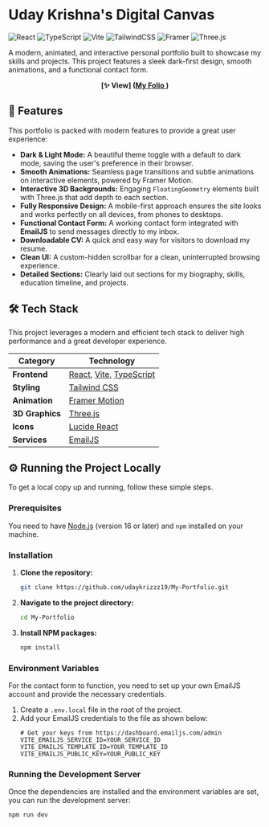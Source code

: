 # Uday Krishna's Digital Canvas

![React](https://img.shields.io/badge/react-%2320232a.svg?style=for-the-badge&logo=react&logoColor=%2361DAFB)
![TypeScript](https://img.shields.io/badge/typescript-%23007ACC.svg?style=for-the-badge&logo=typescript&logoColor=white)
![Vite](https://img.shields.io/badge/vite-%23646CFF.svg?style=for-the-badge&logo=vite&logoColor=white)
![TailwindCSS](https://img.shields.io/badge/tailwindcss-%2338B2AC.svg?style=for-the-badge&logo=tailwind-css&logoColor=white)
![Framer](https://img.shields.io/badge/Framer-0055FF?style=for-the-badge&logo=framer&logoColor=white)
![Three.js](https://img.shields.io/badge/three.js-000000?style=for-the-badge&logo=three.js&logoColor=white)

A modern, animated, and interactive personal portfolio built to showcase my skills and projects. This project features a sleek dark-first design, smooth animations, and a functional contact form.

<div align="center">

**[✨ View] ([My Folio ](https://portfolioo-six-gamma.vercel.app/))**

</div>

## 🚀 Features

This portfolio is packed with modern features to provide a great user experience:

*   **Dark & Light Mode:** A beautiful theme toggle with a default to dark mode, saving the user's preference in their browser.
*   **Smooth Animations:** Seamless page transitions and subtle animations on interactive elements, powered by Framer Motion.
*   **Interactive 3D Backgrounds:** Engaging `FloatingGeometry` elements built with Three.js that add depth to each section.
*   **Fully Responsive Design:** A mobile-first approach ensures the site looks and works perfectly on all devices, from phones to desktops.
*   **Functional Contact Form:** A working contact form integrated with **EmailJS** to send messages directly to my inbox.
*   **Downloadable CV:** A quick and easy way for visitors to download my resume.
*   **Clean UI:** A custom-hidden scrollbar for a clean, uninterrupted browsing experience.
*   **Detailed Sections:** Clearly laid out sections for my biography, skills, education timeline, and projects.


## 🛠️ Tech Stack

This project leverages a modern and efficient tech stack to deliver high performance and a great developer experience.

| Category          | Technology                                                                                                  |
| ----------------- | ----------------------------------------------------------------------------------------------------------- |
| **Frontend**      | [React](https://reactjs.org/), [Vite](https://vitejs.dev/), [TypeScript](https://www.typescriptlang.org/)     |
| **Styling**       | [Tailwind CSS](https://tailwindcss.com/)                                                                    |
| **Animation**     | [Framer Motion](https://www.framer.com/motion/)                                                             |
| **3D Graphics**   | [Three.js](https://threejs.org/)     |
| **Icons**         | [Lucide React](https://lucide.dev/)                                                                         |
| **Services**      | [EmailJS](https://www.emailjs.com/)                                                    |


## ⚙️ Running the Project Locally

To get a local copy up and running, follow these simple steps.

### Prerequisites

You need to have [Node.js](https://nodejs.org/) (version 16 or later) and `npm` installed on your machine.

### Installation

1.  **Clone the repository:**
    ```bash
    git clone https://github.com/udaykrizzz19/My-Portfolio.git
    ```

2.  **Navigate to the project directory:**
    ```bash
    cd My-Portfolio
    ```

3.  **Install NPM packages:**
    ```bash
    npm install
    ```

### Environment Variables

For the contact form to function, you need to set up your own EmailJS account and provide the necessary credentials.

1.  Create a `.env.local` file in the root of the project.
2.  Add your EmailJS credentials to the file as shown below:
    ```.env
    # Get your keys from https://dashboard.emailjs.com/admin
    VITE_EMAILJS_SERVICE_ID=YOUR_SERVICE_ID
    VITE_EMAILJS_TEMPLATE_ID=YOUR_TEMPLATE_ID
    VITE_EMAILJS_PUBLIC_KEY=YOUR_PUBLIC_KEY
    ```

### Running the Development Server

Once the dependencies are installed and the environment variables are set, you can run the development server:

```bash
npm run dev
